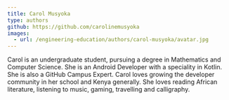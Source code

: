 ```yaml
---
title: Carol Musyoka
type: authors
github: https://github.com/carolinemusyoka
images:
  - url: /engineering-education/authors/carol-musyoka/avatar.jpg 
---
```


Carol is an undergraduate student, pursuing a degree in Mathematics and Computer Science. She is an Android Developer with a speciality in Kotlin. She is also a GitHub Campus Expert. Carol loves growing the developer community in her school and Kenya generally. She loves reading African literature, listening to music, gaming, travelling and calligraphy.